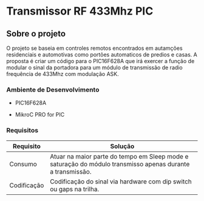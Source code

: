 # Transmissor RF 433Mhz PIC

## Sobre o projeto

O projeto se baseia em controles remotos encontrados em autamções residenciais e automotivas como portões automaticos de predios e casas. A proposta é criar um código para o PIC16F628A que irá exercer a função de modular o sinal da portadora para um módulo de transmissão de radio frequência de 433Mhz com modulação ASK.


### Ambiente de Desenvolvimento

* PIC16F628A

* MikroC PRO for PIC


### Requisitos

| Requisito | Solução |
| --------- | -------- |
| Consumo   | Atuar na maior parte do tempo em Sleep mode e saturação do módulo transmisso apenas durante a transmissão.|
| Codificação | Codificação do sinal via hardware com dip switch ou gaps na trilha.|



